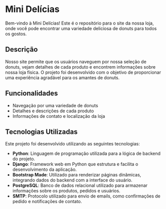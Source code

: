 # Mini Delícias

Bem-vindo à Mini Delícias! Este é o repositório para o site da nossa loja, onde você pode encontrar uma variedade deliciosa de donuts para todos os gostos.

## Descrição

Nosso site permite que os usuários naveguem por nossa seleção de donuts, vejam detalhes de cada produto e encontrem informações sobre nossa loja física. O projeto foi desenvolvido com o objetivo de proporcionar uma experiência agradável para os amantes de donuts.

## Funcionalidades

- Navegação por uma variedade de donuts
- Detalhes e descrições de cada produto
- Informações de contato e localização da loja

## Tecnologias Utilizadas

Este projeto foi desenvolvido utilizando as seguintes tecnologias:

- **Python**: Linguagem de programação utilizada para a lógica de backend do projeto.
- **Django**: Framework web em Python que estrutura e facilita o desenvolvimento da aplicação.
- **Bootstrap Made**: Utilizado para renderizar páginas dinâmicas, integrando dados do backend com a interface do usuário.
- **PostgreSQL**: Banco de dados relacional utilizado para armazenar informações sobre os produtos, pedidos e usuários.
- **SMTP**: Protocolo utilizado para envio de emails, como confirmações de pedido e notificações de contato.

